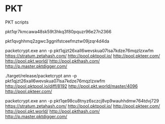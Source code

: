 # PKT
PKT scripts

pkt1qr7kmcawa48sk59t3hkq3f80pquzr96e27n2366

pkt1qvghhmq2zgwc3ggnlfstceefmztw09jzqr4d4da

packetcrypt.exe ann -p pkt1qjzt26xall6wevskua07lsa7kdze76mqzlzxwfm https://stratum.zetahash.com/ http://pool.pktpool.io/ http://pool.pkteer.com/ http://pool.pkt.world/ http://pool.pkthash.com/ http://p.master.pktdigger.com/

./target/release/packetcrypt ann -p pkt1qjzt26xall6wevskua07lsa7kdze76mqzlzxwfm  http://pool.pktpool.io/diff/8192 http://pool.pkt.world/master/4096 http://pool.pkteer.com/ 

packetcrypt.exe ann -p pkt1qe98cu8tnyz6sczcj8vp9wauhhdmw764tdvj729 https://stratum.zetahash.com/ http://pool.pktpool.io/ http://pool.pkteer.com/ http://pool.pkt.world/ http://pool.pkthash.com/ http://p.master.pktdigger.com/
